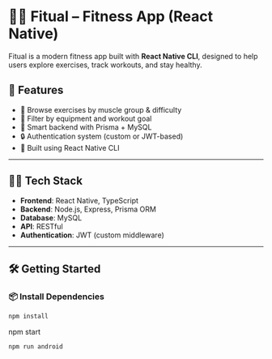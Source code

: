 # 🏋️‍♀️ Fitual – Fitness App (React Native)

Fitual is a modern fitness app built with **React Native CLI**, designed to help users explore exercises, track workouts, and stay healthy.

## 🚀 Features

- 🏃 Browse exercises by muscle group & difficulty
- 🎯 Filter by equipment and workout goal
- 🧠 Smart backend with Prisma + MySQL
- 🔒 Authentication system (custom or JWT-based)
- 📱 Built using React Native CLI

---

## 🧑‍💻 Tech Stack

- **Frontend**: React Native, TypeScript
- **Backend**: Node.js, Express, Prisma ORM
- **Database**: MySQL
- **API**: RESTful
- **Authentication**: JWT (custom middleware)

---

## 🛠️ Getting Started

### 📦 Install Dependencies

```sh
npm install
```

npm start

```
npm run android
```
